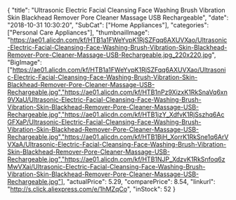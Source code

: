 {
	"title": "Ultrasonic Electric Facial Cleansing Face Washing Brush Vibration Skin Blackhead Remover Pore Cleaner Massage USB Rechargeable",
	"date": "2018-10-31 10:30:20",
	"SubCat": ["Home Appliances"],
	"categories": ["Personal Care Appliances"],
	"thumbnailImage": "https://ae01.alicdn.com/kf/HTB1a1FWeYvpK1RjSZFqq6AXUVXao/Ultrasonic-Electric-Facial-Cleansing-Face-Washing-Brush-Vibration-Skin-Blackhead-Remover-Pore-Cleaner-Massage-USB-Rechargeable.jpg_220x220.jpg",
	"BigImage": ["https://ae01.alicdn.com/kf/HTB1a1FWeYvpK1RjSZFqq6AXUVXao/Ultrasonic-Electric-Facial-Cleansing-Face-Washing-Brush-Vibration-Skin-Blackhead-Remover-Pore-Cleaner-Massage-USB-Rechargeable.jpg","https://ae01.alicdn.com/kf/HTB1nPz9XizxK1RkSnaVq6xn9VXaU/Ultrasonic-Electric-Facial-Cleansing-Face-Washing-Brush-Vibration-Skin-Blackhead-Remover-Pore-Cleaner-Massage-USB-Rechargeable.jpg","https://ae01.alicdn.com/kf/HTB1jzY_XdfvK1RjSszhq6AcGFXaP/Ultrasonic-Electric-Facial-Cleansing-Face-Washing-Brush-Vibration-Skin-Blackhead-Remover-Pore-Cleaner-Massage-USB-Rechargeable.jpg","https://ae01.alicdn.com/kf/HTB1BjH_XorrK1RkSne1q6ArVVXaA/Ultrasonic-Electric-Facial-Cleansing-Face-Washing-Brush-Vibration-Skin-Blackhead-Remover-Pore-Cleaner-Massage-USB-Rechargeable.jpg","https://ae01.alicdn.com/kf/HTB1NJP_XdzvK1RkSnfoq6zMwVXai/Ultrasonic-Electric-Facial-Cleansing-Face-Washing-Brush-Vibration-Skin-Blackhead-Remover-Pore-Cleaner-Massage-USB-Rechargeable.jpg"],
	"actualPrice": 5.29,
	"comparePrice": 8.54,
	"linkurl": "http://s.click.aliexpress.com/e/1hMZqCo",
	"inStock": 52
}
